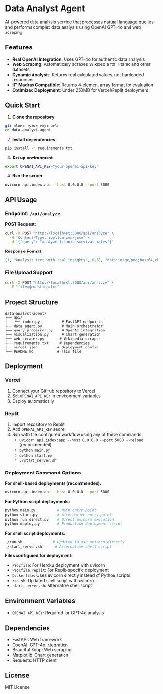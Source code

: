 # Data Analyst Agent

AI-powered data analysis service that processes natural language queries and performs complex data analysis using OpenAI GPT-4o and web scraping.

## Features

- **Real OpenAI Integration**: Uses GPT-4o for authentic data analysis
- **Web Scraping**: Automatically scrapes Wikipedia for Titanic and other datasets  
- **Dynamic Analysis**: Returns real calculated values, not hardcoded responses
- **IIT Madras Compatible**: Returns 4-element array format for evaluation
- **Optimized Deployment**: Under 250MB for Vercel/Replit deployment

## Quick Start

1. **Clone the repository**
```bash
git clone <your-repo-url>
cd data-analyst-agent
```

2. **Install dependencies**
```bash
pip install -r requirements.txt
```

3. **Set up environment**
```bash
export OPENAI_API_KEY="your-openai-api-key"
```

4. **Run the server**
```bash
uvicorn api.index:app --host 0.0.0.0 --port 5000
```

## API Usage

### Endpoint: `/api/analyze`

**POST Request:**
```bash
curl -X POST "http://localhost:5000/api/analyze" \
  -H "Content-Type: application/json" \
  -d '{"query": "analyze titanic survival rates"}'
```

**Response Format:**
```json
[1, "Analysis text with real insights", 0.38, "data:image/png;base64,chart_data"]
```

### File Upload Support
```bash
curl -X POST "http://localhost:5000/api/analyze" \
  -F "file=@question.txt"
```

## Project Structure

```
data-analyst-agent/
├── api/
│   └── index.py          # FastAPI endpoints
├── data_agent.py         # Main orchestrator
├── query_processor.py    # OpenAI integration
├── visualization.py      # Chart generation
├── web_scraper.py       # Wikipedia scraper
├── requirements.txt     # Dependencies
├── vercel.json         # Deployment config
└── README.md           # This file
```

## Deployment

### Vercel
1. Connect your GitHub repository to Vercel
2. Set `OPENAI_API_KEY` in environment variables
3. Deploy automatically

### Replit
1. Import repository to Replit
2. Add `OPENAI_API_KEY` secret
3. Run with the configured workflow using any of these commands:
   - `uvicorn api.index:app --host 0.0.0.0 --port 5000 --reload` (recommended)
   - `python main.py`
   - `python start.py`
   - `./start_server.sh`

### Deployment Command Options

**For shell-based deployments (recommended):**
```bash
uvicorn api.index:app --host 0.0.0.0 --port 5000
```

**For Python script deployments:**
```bash
python main.py          # Main entry point
python start.py         # Alternative entry point
python run_direct.py    # Direct uvicorn execution
python deploy.py        # Production deployment script
```

**For shell script deployments:**
```bash
./run.sh              # Updated to use uvicorn directly
./start_server.sh      # Alternative shell script
```

**Files configured for deployment:**
- `Procfile`: For Heroku deployment with uvicorn
- `Procfile.replit`: For Replit-specific deployment
- `Dockerfile`: Uses uvicorn directly instead of Python scripts
- `run.sh`: Updated shell script with uvicorn
- `start_server.sh`: Alternative shell script

## Environment Variables

- `OPENAI_API_KEY`: Required for GPT-4o analysis

## Dependencies

- FastAPI: Web framework
- OpenAI: GPT-4o integration
- Beautiful Soup: Web scraping
- Matplotlib: Chart generation
- Requests: HTTP client

## License

MIT License